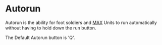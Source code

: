# Autorun

Autorun is the ability for foot soldiers and
[MAX](../armor/Mechanized_Assault_Exo-Suit.md) Units to run automatically
without having to hold down the run button.

The Default Autorun button is 'Q'.
